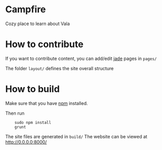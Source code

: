 # Campfire
Cozy place to learn about Vala

# How to contribute
If you want to contribute content, you can add/edit [jade](http://jade-lang.com/) pages in `pages/`

The folder `layout/` defines the site overall structure

# How to build
Make sure that you have [npm]() installed.

Then run 
```
    sudo npm install
	grunt
```  

The site files are generated in `build/`
The website can be viewed at http://0.0.0.0:8000/
